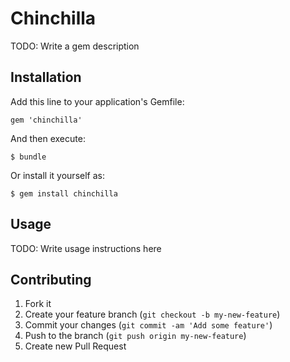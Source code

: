 # Chinchilla

TODO: Write a gem description

## Installation

Add this line to your application's Gemfile:

    gem 'chinchilla'

And then execute:

    $ bundle

Or install it yourself as:

    $ gem install chinchilla

## Usage

TODO: Write usage instructions here

## Contributing

1. Fork it
2. Create your feature branch (`git checkout -b my-new-feature`)
3. Commit your changes (`git commit -am 'Add some feature'`)
4. Push to the branch (`git push origin my-new-feature`)
5. Create new Pull Request

